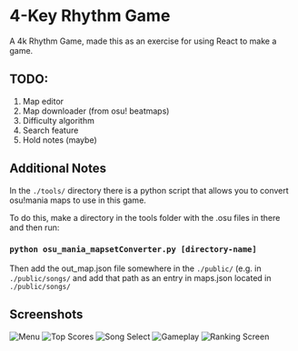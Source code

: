 # 4-Key Rhythm Game
A 4k Rhythm Game, made this as an exercise for using React to make a game.

## TODO:
1. Map editor
2. Map downloader (from osu! beatmaps)
3. Difficulty algorithm
4. Search feature
5. Hold notes (maybe)

## Additional Notes
In the `./tools/` directory there is a python script that allows you to convert osu!mania maps to use in this game.

To do this, make a directory in the tools folder with the .osu files in there and then run:
### `python osu_mania_mapsetConverter.py [directory-name]`

Then add the out_map.json file somewhere in the `./public/` (e.g. in `./public/songs/` and add that path as an entry in maps.json located in `./public/songs/`

## Screenshots

![Menu](https://i.imgur.com/JDBDhtd.png)
![Top Scores](https://i.imgur.com/HV7nIov.png)
![Song Select](https://i.imgur.com/XLbeQMC.png)
![Gameplay](https://i.imgur.com/2Zp3xZa.png)
![Ranking Screen](https://i.imgur.com/2nnoKUO.png)
